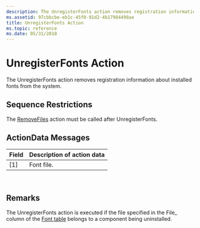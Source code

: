 ```yaml
---
description: The UnregisterFonts action removes registration information about installed fonts from the system.
ms.assetid: 97cbbcbe-eb1c-45f0-91d2-4b17984498ae
title: UnregisterFonts Action
ms.topic: reference
ms.date: 05/31/2018
---
```


# UnregisterFonts Action

The UnregisterFonts action removes registration information about installed fonts from the system.

## Sequence Restrictions

The [RemoveFiles](removefiles-action.md) action must be called after UnregisterFonts.

## ActionData Messages



| Field | Description of action data |
|-------|----------------------------|
| \[1\] | Font file.                 |



 

## Remarks

The UnregisterFonts action is executed if the file specified in the File\_ column of the [Font table](font-table.md) belongs to a component being uninstalled.

 

 



